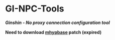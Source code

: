 # GI-NPC-Tools
***Ginshin - No proxy connection configuration tool***

**Need to download [mhypbase](https://github.com/Jx2f/mhypbase) patch (expired)**
